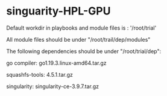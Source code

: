 # singuarity-HPL-GPU

Default workdir in playbooks and module files is : '/root/trial'


All module files should be under "/root/trail/dep/modules"


The following dependencies should be under "/root/trial/dep":


go compiler: go1.19.3.linux-amd64.tar.gz


squashfs-tools: 4.5.1.tar.gz


singularity: singularity-ce-3.9.7.tar.gz
